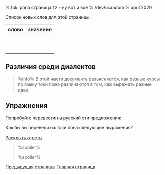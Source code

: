 % toki pona страница 12 - ну вот и всё
% /dev/urandom
% april 2020

Список новых слов для этой страницы:

| слово     | значение                                |
|-----------|-----------------------------------------|
|           |                                         |
|           |                                         |
|           |                                         |
|           |                                         |
|           |                                         |
|           |                                         |
|           |                                         |
|           |                                         |
|           |                                         |
|           |                                         |

## Различия среди диалектов

> %info%
> В этой части документа разъясняется, как разные курсы по языку токи пона
> различаются в том, как выражать разные идеи.

## Упражнения

Попробуйте перевести на русский эти предложения:

Как бы вы перевели на токи пона следующие выражения?

<a name="answers" href="#answers" onclick="revealSpoilers();">Раскрыть ответы</a>

> %spoiler%
>

> %spoiler%
>

[Предыдущая страница](ru_11.html) [Главная страница](ru_index.html)
